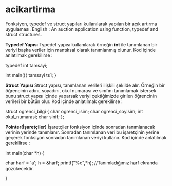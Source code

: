 # acikartirma
Fonksiyon, typedef ve struct yapıları kullanılarak yapılan bir açık artırma uygulaması. English : An auction application using function, typedef and struct structures.

**Typedef Yapısı**
Typedef yapısı kullanılarak örneğin **int** ile tanımlanan bir veriyi başka veriler için mantıksal olarak tanımlanmış olunur. Kod içinde anlatılmak gerekilirse : 

typedef int tamsayi;

int main(){
tamsayi ts1;
}

**Struct Yapısı**
Struct yapısı, tanımlanan verileri ilişkili şekilde alır. Örneğin bir öğrencinin adını, soyadını, okul numarası ve sınıfını tanımlamak istersek bunu struct yapısı içinde yaparsak veriyi çektiğimizde girilen öğrencinin verileri bir bütün olur. Kod içinde anlatılmak gerekilirse :

struct ogrenci_bilgi {
  char ogrenci_isim;
  char ogrenci_soyisim;
  int okul_numarasi;
  char sinif;
};

**Pointer(İşaretçiler)**
İşaretçiler fonksiyon içinde sonradan tanımlanacak verinin yerinde tanımlanır. Sonradan tanımlanan veri bu işaretçinin yerine geçerek fonksiyon sonradan tanımlanan veriyi kullanır. Kod içinde anlatılmak gerekilirse :

int main(char *h) {

char harf = 'a';
h = &harf;
printf("%c",*h); //Tanımladığımız harf ekranda gözükecektir.

}
